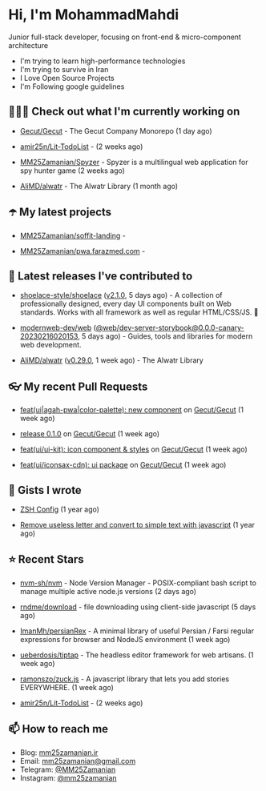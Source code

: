 # Hi, I'm MohammadMahdi

Junior full-stack developer, focusing on front-end & micro-component architecture

- I'm trying to learn high-performance technologies
- I'm trying to survive in Iran
- I Love Open Source Projects
- I'm Following google guidelines

## 👨🏻‍💻 Check out what I'm currently working on



- [Gecut/Gecut](https://github.com/Gecut/Gecut) - The Gecut Company Monorepo (1 day ago)

- [amir25n/Lit-TodoList](https://github.com/amir25n/Lit-TodoList) -  (2 weeks ago)

- [MM25Zamanian/Spyzer](https://github.com/MM25Zamanian/Spyzer) - Spyzer is a multilingual web application for spy hunter game (2 weeks ago)

- [AliMD/alwatr](https://github.com/AliMD/alwatr) - The Alwatr Library (1 month ago)

## ☂️ My latest projects



- [MM25Zamanian/soffit-landing](https://github.com/MM25Zamanian/soffit-landing) - 

- [MM25Zamanian/pwa.farazmed.com](https://github.com/MM25Zamanian/pwa.farazmed.com) - 

## 🎉 Latest releases I've contributed to



- [shoelace-style/shoelace](https://github.com/shoelace-style/shoelace) ([v2.1.0](https://github.com/shoelace-style/shoelace/releases/tag/v2.1.0), 5 days ago) - A collection of professionally designed, every day UI components built on Web standards. Works with all framework as well as regular HTML/CSS/JS. 🥾

- [modernweb-dev/web](https://github.com/modernweb-dev/web) ([@web/dev-server-storybook@0.0.0-canary-20230216020153](https://github.com/modernweb-dev/web/releases/tag/%40web/dev-server-storybook%400.0.0-canary-20230216020153), 5 days ago) - Guides, tools and libraries for modern web development.

- [AliMD/alwatr](https://github.com/AliMD/alwatr) ([v0.29.0](https://github.com/AliMD/alwatr/releases/tag/v0.29.0), 1 week ago) - The Alwatr Library

## 👓 My recent Pull Requests



- [feat(ui|agah-pwa|color-palette): new component](https://github.com/Gecut/Gecut/pull/20) on [Gecut/Gecut](https://github.com/Gecut/Gecut) (1 week ago)

- [release 0.1.0](https://github.com/Gecut/Gecut/pull/19) on [Gecut/Gecut](https://github.com/Gecut/Gecut) (1 week ago)

- [feat(ui/ui-kit): icon component &amp; styles](https://github.com/Gecut/Gecut/pull/18) on [Gecut/Gecut](https://github.com/Gecut/Gecut) (1 week ago)

- [feat(ui/iconsax-cdn): ui package](https://github.com/Gecut/Gecut/pull/16) on [Gecut/Gecut](https://github.com/Gecut/Gecut) (1 week ago)

## 📓 Gists I wrote



- [ZSH Config](https://gist.github.com/fc1960135cf54fd5fae966c637455ffe) (1 year ago)

- [Remove useless letter and convert to simple text with javascript](https://gist.github.com/2249ec3b4dfe1de7693d6412beeba5a0) (1 year ago)

## ⭐ Recent Stars



- [nvm-sh/nvm](https://github.com/nvm-sh/nvm) - Node Version Manager - POSIX-compliant bash script to manage multiple active node.js versions (2 days ago)

- [rndme/download](https://github.com/rndme/download) - file downloading using client-side javascript (5 days ago)

- [ImanMh/persianRex](https://github.com/ImanMh/persianRex) - A minimal library of useful Persian / Farsi regular expressions for browser and NodeJS environment (1 week ago)

- [ueberdosis/tiptap](https://github.com/ueberdosis/tiptap) - The headless editor framework for web artisans. (1 week ago)

- [ramonszo/zuck.js](https://github.com/ramonszo/zuck.js) - A javascript library that lets you add stories EVERYWHERE. (1 week ago)

- [amir25n/Lit-TodoList](https://github.com/amir25n/Lit-TodoList) -  (2 weeks ago)

## 📫 How to reach me

- Blog: [mm25zamanian.ir](https://mm25zamanian.ir)
- Email: [mm25zamanian@gmail.com](mailto://mm25zamanian@gmail.com)
- Telegram: [@MM25Zamanian](https://t.me/MM25Zamanian)
- Instagram: [@mm25zamanian](https://instagram.com/mm25zamanian)
